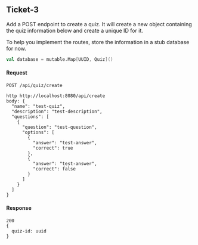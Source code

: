 ## Ticket-3

Add a POST endpoint to create a quiz. It will create a new object containing
the quiz information below and create a unique ID for it.

To help you implement the routes, store the information in a stub database for now.

```scala
val database = mutable.Map[UUID, Quiz]()
```

#### Request

`POST /api/quiz/create`

    http http://localhost:8080/api/create
    body: {
      "name": "test-quiz",
      "description": "test-description",
      "questions": [
        {
          "question": "test-question",
          "options": [
            {
              "answer": "test-answer",
              "correct": true
            }, 
            {
              "answer": "test-answer",
              "correct": false
            }
          ]
        }
      ]
    }

#### Response

    200
    {
      quiz-id: uuid
    }
